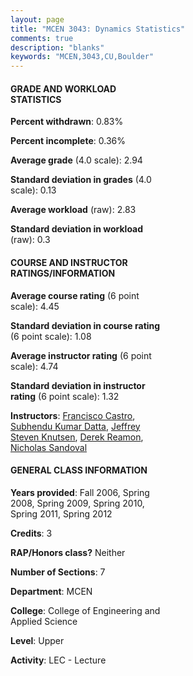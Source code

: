 ```yaml
---
layout: page
title: "MCEN 3043: Dynamics Statistics"
comments: true
description: "blanks"
keywords: "MCEN,3043,CU,Boulder"
---
```

<head>
<script src="https://ajax.googleapis.com/ajax/libs/jquery/2.1.3/jquery.min.js"></script>
<script src="https://dl.dropboxusercontent.com/s/pc42nxpaw1ea4o9/highcharts.js?dl=0"></script>
<!-- <script src="../assets/js/highcharts.js"></script> -->
<style type="text/css">@font-face {
	font-family: "Bebas Neue";
	src: url(https://www.filehosting.org/file/details/544349/BebasNeue Regular.otf) format("opentype");
	}
	h1.Bebas { 
		font-family: "Bebas Neue", Verdana, Tahoma;
	}
</style>
</head>
<body>
	<div id="container" style="float: right; width: 45%; height: 88%; margin-left: 2.5%; margin-right: 2.5%;"></div>
	<script language="JavaScript">
		$(document).ready(function() {
		var chart = {type: 'column'};
		var title = {text: 'Grade Distribution'};
		var xAxis = {categories: ['A','B','C','D','F'],crosshair: true};
		var yAxis = {min: 0,title: {text: 'Percentage'}};
		var tooltip = {headerFormat: '<center><b><span style="font-size:20px">{point.key}</span></b></center>',
		               pointFormat: '<td style="padding:0"><b>{point.y:.1f}%</b></td>',
		               footerFormat: '</table>',shared: true,useHTML: true};
		var plotOptions = {column: {pointPadding: 0.0,borderWidth: 0}};  
		var credits = {enabled: false};var series= [{name: 'Percent',data: [25.6,48.24,22.45,2.78,0.93,]}];
		var json = {};
		json.chart = chart;
		json.title = title;
		json.tooltip = tooltip;
		json.xAxis = xAxis;
		json.yAxis = yAxis;  
		json.series = series;
		json.plotOptions = plotOptions;  
		json.credits = credits;
		$('#container').highcharts(json);
	});
	</script>
</body>
			   
#### GRADE AND WORKLOAD STATISTICS

**Percent withdrawn**: 0.83%

**Percent incomplete**: 0.36%

**Average grade** (4.0 scale): 2.94

**Standard deviation in grades** (4.0 scale): 0.13

**Average workload** (raw): 2.83

**Standard deviation in workload** (raw): 0.3

#### COURSE AND INSTRUCTOR RATINGS/INFORMATION

**Average course rating** (6 point scale): 4.45

**Standard deviation in course rating** (6 point scale): 1.08

**Average instructor rating** (6 point scale): 4.74

**Standard deviation in instructor rating** (6 point scale): 1.32

**Instructors**: <a href='../../instructors/Francisco_Castro'>Francisco Castro</a>, <a href='../../instructors/Subhendu_Kumar_Datta'>Subhendu Kumar Datta</a>, <a href='../../instructors/Jeffrey_Steven_Knutsen'>Jeffrey Steven Knutsen</a>, <a href='../../instructors/Derek_Reamon'>Derek Reamon</a>, <a href='../../instructors/Nicholas_Sandoval'>Nicholas Sandoval</a>

#### GENERAL CLASS INFORMATION

**Years provided**: Fall 2006, Spring 2008, Spring 2009, Spring 2010, Spring 2011, Spring 2012

**Credits**: 3

**RAP/Honors class?** Neither

**Number of Sections**: 7

**Department**: MCEN

**College**: College of Engineering and Applied Science

**Level**: Upper

**Activity**: LEC - Lecture
